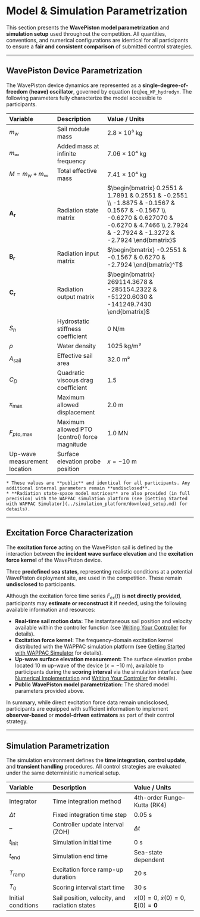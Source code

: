 # Model & Simulation Parametrization

This section presents the **WavePiston model parametrization** and **simulation setup** used throughout the competition.
All quantities, conventions, and numerical configurations are identical for all participants to ensure a **fair and consistent comparison** of submitted control strategies.

---

## WavePiston Device Parametrization

The WavePiston device dynamics are represented as a **single-degree-of-freedom (heave) oscillator**, governed by equation {eq}`eq_WP_hydrodyn`.
The following parameters fully characterize the model accessible to participants.


| Variable             | Description                           | Value / Units                                                                                                                                                                                |
| :------------------- | :------------------------------------ |:---------------------------------------------------------------------------------------------------------------------------------------------------------------------------------------------|
| $m_w$                | Sail module mass                      | 2.8 × 10³ kg                                                                                                                                                                                 |
| $m_\infty$           | Added mass at infinite frequency      | 7.06 × 10⁴ kg                                                                                                                                                                                |
| $M = m_w + m_\infty$ | Total effective mass                  | 7.41 × 10⁴ kg                                                                                                                                                                                |
| $\mathbf{A_r}$       | Radiation state matrix                | $\begin{bmatrix} 0.2551 & 1.7891  & 0.2551 & -0.2551 \\ -1.8875 & -0.1567 & 0.1567 & -0.1567 \\ -0.6270 & 0.627070 & -0.6270 & 4.7466 \\ 2.7924 & -2.7924 & -1.3272 & -2.7924 \end{bmatrix}$ |
| $\mathbf{B_r}$       | Radiation input matrix                | $\begin{bmatrix} -0.2551 & -0.1567 & 0.6270 & -2.7924 \end{bmatrix}^T$                                                                                                                       |
| $\mathbf{C_r}$       | Radiation output matrix               | $\begin{bmatrix} 269114.3678 & -285154.2322 & -51220.6030 & -141249.7430 \end{bmatrix}$                                                                                                      |
| $S_h$                | Hydrostatic stiffness coefficient     | 0 N/m                                                                                                                                                                                        |
| $\rho$               | Water density                         | 1025 kg/m³                                                                                                                                                                                   |
| $A_{\text{sail}}$    | Effective sail area                   | 32.0 m²                                                                                                                                                                                      |
| $C_D$                | Quadratic viscous drag coefficient    | 1.5                                                                                                                                                                                          |
| $x_{\max}$           | Maximum allowed displacement          | 2.0 m                                                                                                                                                                                        |
| $F_{pto,\max}$       | Maximum allowed PTO (control) force magnitude | 1.0 MN                                                                                                                                                                                       |
| Up-wave measurement location | Surface elevation probe position              | $x = -10$ m                                                                                                                                                                                  |

```{note}
* These values are **public** and identical for all participants. Any additional internal parameters remain **undisclosed**.
* **Radiation state-space model matrices** are also provided (in full precision) with the WAPPAC simulation platform (see [Getting Started with WAPPAC Simulator](../simulation_platform/download_setup.md) for details).
```

---

## Excitation Force Characterization

The **excitation force** acting on the WavePiston sail is defined by the interaction between the **incident wave surface elevation** and the **excitation force kernel** of the WavePiston device.

Three **predefined sea states**, representing realistic conditions at a potential WavePiston deployment site, are used in the competition. These remain **undisclosed** to participants.

Although the excitation force time series $F_{ex}(t)$ is **not directly provided**, participants may **estimate or reconstruct** it if needed, using the following available information and resources:

* **Real-time sail motion data:** The instantaneous sail position and velocity available within the controller function (see [Writing Your Controller](../simulation_platform/writing_controller.md) for details).
* **Excitation force kernel:** The frequency-domain excitation kernel distributed with the WAPPAC simulation platform (see [Getting Started with WAPPAC Simulator](../simulation_platform/download_setup.md) for details).
* **Up-wave surface elevation measurement:** The surface elevation probe located 10 m up-wave of the device ($x = -10$ m), available to participants during the **scoring interval** via the simulation interface (see [Numerical Implementation](./numerical_implementation.md) and [Writing Your Controller](../simulation_platform/writing_controller.md) for details).
* **Public WavePiston model parametrization:** The shared model parameters provided above.

In summary, while direct excitation force data remain undisclosed, participants are equipped with sufficient information to implement **observer-based** or **model-driven estimators** as part of their control strategy.

---

## Simulation Parametrization

The simulation environment defines the **time integration**, **control update**, and **transient handling** procedures.
All control strategies are evaluated under the same deterministic numerical setup.

| Variable                    | Description                                   | Value / Units                                          |
| :-------------------------- | :-------------------------------------------- |:-------------------------------------------------------|
| Integrator                  | Time integration method                       | 4th-order Runge–Kutta (RK4)                            |
| $\Delta t$                  | Fixed integration time step                   | 0.05 s                                                 |
| –                           | Controller update interval (ZOH)              | $\Delta t$                                             |
| $t_{\text{init}}$           | Simulation initial time                       | 0 s                                                    |
| $t_{\text{end}}$            | Simulation end time                           | Sea-state dependent                                    |
| $T_{\text{ramp}}$           | Excitation force ramp-up duration             | 20 s                                                   |
| $T_0$                       | Scoring interval start time                   | 30 s                                                   |
| Initial conditions          | Sail position, velocity, and radiation states | $x(0)=0$, $\dot{x}(0)=0$, $\mathbf{\xi}(0)=\mathbf{0}$ |
